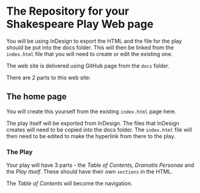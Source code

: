 # The Repository for your Shakespeare Play Web page

You will be using InDesign to export the HTML and the file for the play should be put into the docs folder. This will then be linked from the `index.html` file that you will need to create or edit the existing one.

The web site is delivered using GitHub page from the `docs` folder.

There are 2 parts to this web site:

## The home page
You will create this yourself from the existing `index.html` page here.

The play itself will be exported from InDesign. The files that InDesign creates will need to be copied into the docs folder. The `index.html` file will then need to be edited to make the hyperlink from there to the play.

### The Play

Your play will have 3 parts - the _Table of Contents_, _Dramatis Personae_ and the _Play itself_. These should have their own `sections` in the HTML.

The _Table of Contents_ will become the navigation.
